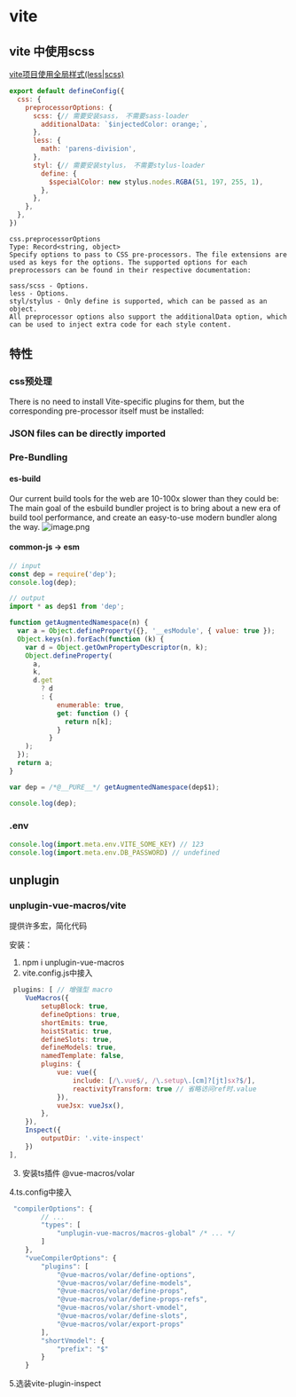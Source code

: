 # vite

## vite 中使用scss

[vite项目使用全局样式(less|scss)](https://www.jianshu.com/p/4dd7cb87eae3)

``` javascript
export default defineConfig({
  css: {
    preprocessorOptions: {
      scss: {// 需要安装sass， 不需要sass-loader
        additionalData: `$injectedColor: orange;`,
      },
      less: {
        math: 'parens-division',
      },
      styl: {// 需要安装stylus， 不需要stylus-loader
        define: {
          $specialColor: new stylus.nodes.RGBA(51, 197, 255, 1),
        },
      },
    },
  },
})


```

```
css.preprocessorOptions
Type: Record<string, object>
Specify options to pass to CSS pre-processors. The file extensions are used as keys for the options. The supported options for each preprocessors can be found in their respective documentation:

sass/scss - Options.
less - Options.
styl/stylus - Only define is supported, which can be passed as an object.
All preprocessor options also support the additionalData option, which can be used to inject extra code for each style content.
```

## 特性
### css预处理
There is no need to install Vite-specific plugins for them, but the corresponding pre-processor itself must be installed:

### JSON files can be directly imported

### Pre-Bundling

#### es-build
Our current build tools for the web are 10-100x slower than they could be:
The main goal of the esbuild bundler project is to bring about a new era of build tool performance, and create an easy-to-use modern bundler along the way.
![image.png](https://pic1.zhimg.com/80/v2-b77d6af5e0f5bbdc6ac45a2b2f00d87c_1440w.webp)

#### common-js -> esm

``` javascript
// input
const dep = require('dep');
console.log(dep);

// output
import * as dep$1 from 'dep';

function getAugmentedNamespace(n) {
  var a = Object.defineProperty({}, '__esModule', { value: true });
  Object.keys(n).forEach(function (k) {
    var d = Object.getOwnPropertyDescriptor(n, k);
    Object.defineProperty(
      a,
      k,
      d.get
        ? d
        : {
            enumerable: true,
            get: function () {
              return n[k];
            }
          }
    );
  });
  return a;
}

var dep = /*@__PURE__*/ getAugmentedNamespace(dep$1);

console.log(dep);
```

### .env 

``` javascript
console.log(import.meta.env.VITE_SOME_KEY) // 123
console.log(import.meta.env.DB_PASSWORD) // undefined
```

## unplugin

### unplugin-vue-macros/vite
提供许多宏，简化代码

安装：
1. npm i unplugin-vue-macros
2. vite.config.js中接入

``` javascript
 plugins: [ // 增强型 macro
    VueMacros({
        setupBlock: true,
        defineOptions: true,
        shortEmits: true,
        hoistStatic: true,
        defineSlots: true,
        defineModels: true,
        namedTemplate: false,
        plugins: {
            vue: vue({
                include: [/\.vue$/, /\.setup\.[cm]?[jt]sx?$/],
                reactivityTransform: true // 省略访问ref时.value
            }),
            vueJsx: vueJsx(),
        },
    }),
    Inspect({
        outputDir: '.vite-inspect'
    })
],
```

3. 安装ts插件 @vue-macros/volar
   
4.ts.config中接入

``` javascript
 "compilerOptions": {
        // ...
        "types": [
            "unplugin-vue-macros/macros-global" /* ... */
        ]
    },
    "vueCompilerOptions": {
        "plugins": [
            "@vue-macros/volar/define-options",
            "@vue-macros/volar/define-models",
            "@vue-macros/volar/define-props",
            "@vue-macros/volar/define-props-refs",
            "@vue-macros/volar/short-vmodel",
            "@vue-macros/volar/define-slots",
            "@vue-macros/volar/export-props"
        ],
        "shortVmodel": {
            "prefix": "$"
        }
    }
```
5.选装vite-plugin-inspect
